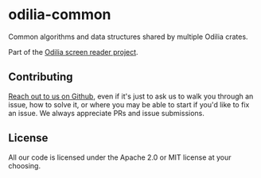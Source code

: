 # odilia-common

Common algorithms and data structures shared by multiple Odilia crates.

Part of the [Odilia screen reader project](https://odilia.app).

## Contributing

[Reach out to us on Github](https://github.com/odilia-app/odilia/issues/new), even if it's just to ask us to walk you through an issue, how to solve it, or where you may be able to start if you'd like to fix an issue.
We always appreciate PRs and issue submissions.

## License

All our code is licensed under the Apache 2.0 or MIT license at your choosing.

